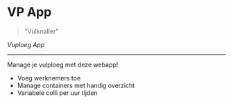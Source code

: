 # VP App
> "Vulknaller"


*Vuploeg App*
- - -
Manage je vulploeg met deze webapp!

- Voeg werknemers toe
- Manage containers met handig overzicht
- Variabele colli per uur tijden
